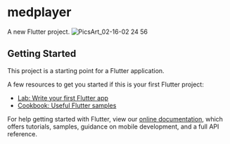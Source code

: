 # medplayer

A new Flutter project.
![PicsArt_02-16-02 24 56](https://user-images.githubusercontent.com/65785786/107992215-3feff980-6ffe-11eb-86a2-da15ec123c09.jpg)

## Getting Started

This project is a starting point for a Flutter application.

A few resources to get you started if this is your first Flutter project:

- [Lab: Write your first Flutter app](https://flutter.dev/docs/get-started/codelab)
- [Cookbook: Useful Flutter samples](https://flutter.dev/docs/cookbook)

For help getting started with Flutter, view our
[online documentation](https://flutter.dev/docs), which offers tutorials,
samples, guidance on mobile development, and a full API reference.
